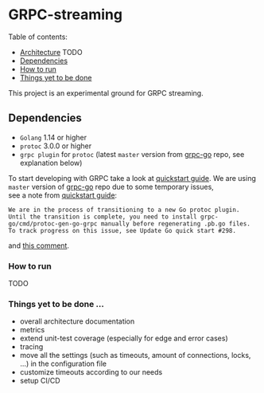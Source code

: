 # GRPC-streaming

Table of contents:

- [Architecture](docs/architecture.md)
TODO
- [Dependencies](#dependencies)
- [How to run](#how-to-run)
- [Things yet to be done](#things-yet-to-be-done-)

This project is an experimental ground for GRPC streaming.

## Dependencies

- `Golang` 1.14 or higher
- `protoc` 3.0.0 or higher
- `grpc plugin` for `protoc` (latest `master` version from [grpc-go](https://github.com/grpc/grpc-go) repo, see explanation below)

To start developing with GRPC take a look at [quickstart guide](https://grpc.io/docs/languages/go/quickstart/).
We are using `master` version of [grpc-go](https://github.com/grpc/grpc-go) repo due to some temporary issues,  
see a note from [quickstart guide](https://grpc.io/docs/languages/go/quickstart/):
```
We are in the process of transitioning to a new Go protoc plugin. Until the transition is complete, you need to install grpc-go/cmd/protoc-gen-go-grpc manually before regenerating .pb.go files. To track progress on this issue, see Update Go quick start #298.
```
and [this comment](https://github.com/grpc/grpc.io/issues/298#issuecomment-656767393).

### How to run

TODO

### Things yet to be done ...
- overall architecture documentation
- metrics
- extend unit-test coverage (especially for edge and error cases)
- tracing
- move all the settings (such as timeouts, amount of connections, locks, ...) in the configuration file
- customize timeouts according to our needs
- setup CI/CD
